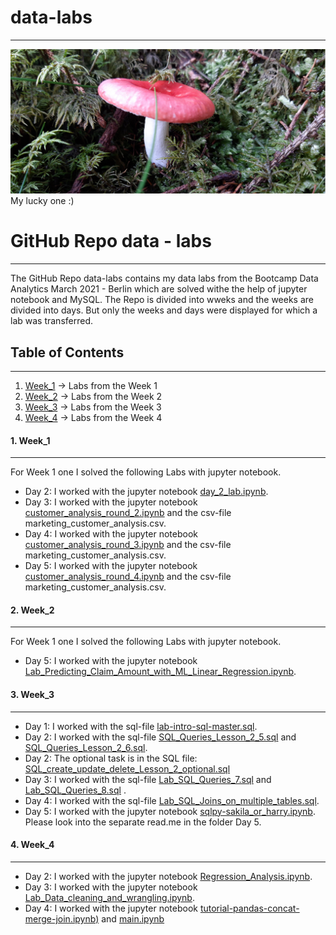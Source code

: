 # data-labs
***

![pilz](pilz.jpg)
My lucky one :)


# GitHub Repo data - labs
***

The GitHub Repo data-labs contains my data labs from the Bootcamp Data Analytics March 2021 - Berlin which are solved withe the help of jupyter notebook and MySQL.
The Repo is divided into wweks and the weeks are divided into days. But only the weeks and days were displayed for which a lab was transferred.

## Table of Contents
***
1. [Week_1](#Week_1) -> Labs from the Week 1
2. [Week_2](#Week_2) -> Labs from the Week 2
3. [Week_3](#Week_3) -> Labs from the Week 3
3. [Week_4](#Week_4) -> Labs from the Week 4

<a name="Week_1"></a>
#### 1. Week_1
***
For Week 1 one I solved the following Labs with jupyter notebook.

- Day 2: I worked with the jupyter notebook [day_2_lab.ipynb](https://github.com/AnjaFechner/data-labs/blob/main/Week_1/Day_2/day_2_lab.ipynb).
- Day 3: I worked with the jupyter notebook [customer_analysis_round_2.ipynb](https://github.com/AnjaFechner/data-labs/blob/main/Week_1/Day_3/customer_analysis_round_2.ipynb) and the csv-file
marketing_customer_analysis.csv.
- Day 4: I worked with the jupyter notebook [customer_analysis_round_3.ipynb](https://github.com/AnjaFechner/data-labs/blob/main/Week_1/Day_4/customer_analysis_round_3.ipynb) and the csv-file
marketing_customer_analysis.csv.
- Day 5: I worked with the jupyter notebook [customer_analysis_round_4.ipynb](https://github.com/AnjaFechner/data-labs/blob/main/Week_1/Day_5/customer_analysis_round_4.ipynb) and the csv-file
marketing_customer_analysis.csv.

<a name="Week_2"></a>
#### 2. Week_2
***

For Week 1 one I solved the following Labs with jupyter notebook.

- Day 5: I worked with the jupyter notebook [Lab_Predicting_Claim_Amount_with_ML_Linear_Regression.ipynb](https://github.com/AnjaFechner/data-labs/blob/main/Week_2/Day_5/Lab_Predicting_Claim_Amount_with_ML_Linear_Regression.ipynb).

<a name="Week_3"></a>
#### 3. Week_3
***
- Day 1: I worked with the sql-file [lab-intro-sql-master.sql](https://github.com/AnjaFechner/data-labs/tree/main/Week_3/Day_1/lab-intro-sql-master).
- Day 2: I worked with the sql-file [SQL_Queries_Lesson_2_5.sql](https://github.com/AnjaFechner/data-labs/blob/main/Week_3/Day_2/SQL_Queries_Lesson_2_5.sql) and [SQL_Queries_Lesson_2_6.sql](https://github.com/AnjaFechner/data-labs/blob/main/Week_3/Day_2/SQL_Queries_Lesson_2_6.sql).
- Day 2: The optional task is in the SQL file: [SQL_create_update_delete_Lesson_2_optional.sql](https://github.com/AnjaFechner/data-labs/blob/main/Week_3/Day_2/SQL_create_update_delete_Lesson_2_optional.sql)
- Day 3: I worked with the sql-file [Lab_SQL_Queries_7.sql](https://github.com/AnjaFechner/data-labs/blob/main/Week_3/Day_3/Lab_SQL_Queries_7.sql) and [Lab_SQL_Queries_8.sql](https://github.com/AnjaFechner/data-labs/blob/main/Week_3/Day_3/Lab_SQL_Queries_8.sql) .
- Day 4: I worked with the sql-file [Lab_SQL_Joins_on_multiple_tables.sql](https://github.com/AnjaFechner/data-labs/blob/main/Week_3/Day_4/Lab_SQL_Joins_on_multiple_tables.sql).
- Day 5: I worked with the jupyter notebook [sqlpy-sakila_or_harry.ipynb](https://github.com/AnjaFechner/data-labs/blob/main/Week_3/Day_5/sqlpy-sakila_or_harry.ipynb). Please look into the separate read.me in the folder Day 5.


<a name="Week_4"></a>
#### 4. Week_4
***

- Day 2: I worked with the jupyter notebook [Regression_Analysis.ipynb](https://github.com/AnjaFechner/data-labs/blob/main/Week_4/Day_2/Regression_Analysis.ipynb).
- Day 3: I worked with the jupyter notebook [Lab_Data_cleaning_and_wrangling.ipynb](https://github.com/AnjaFechner/data-labs/blob/main/Week_4/Day_3/Lab_Data_cleaning_and_wrangling.ipynb).
- Day 4: I worked with the jupyter notebook [tutorial-pandas-concat-merge-join.ipynb)](https://github.com/AnjaFechner/data-labs/blob/main/Week_4/Day_4/tutorial-pandas-concat-merge-join.ipynb) and [main.ipynb](https://github.com/AnjaFechner/data-labs/blob/main/Week_4/Day_4/main.ipynb)
